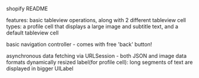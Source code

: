 shopify README


features:
basic tableview operations, along with 2 different tableview cell types: a profile cell that displays a large image and subtitle text, and a default tableview cell

basic navigation controller - comes with free 'back' button!

asynchronous data fetching via URLSession - both JSON and image data formats
dynamically resized label(for profile cell): long segments of text are displayed in bigger UILabel
